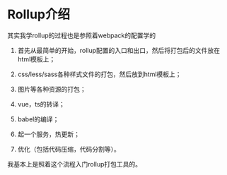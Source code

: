# Rollup介绍

其实我学rollup的过程也是参照着webpack的配置学的

1. 首先从最简单的开始，rollup配置的入口和出口，然后将打包后的文件放在html模板上；

2. css/less/sass各种样式文件的打包，然后放到html模板上；

3. 图片等各种资源的打包；

4. vue，ts的转译；

5. babel的编译；
   
6. 起一个服务，热更新；
   
7. 优化（包括代码压缩，代码分割等）。

我基本上是照着这个流程入门rollup打包工具的。



